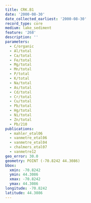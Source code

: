 ```yaml
---
title: CRK.B1
date: '2000-08-30'
date_collected_earliest: '2000-08-30'
record_type: core
medium: lake_sediment
feature: '268'
description: ''
parameters:
  - C/organic
  - Al/total
  - Ca/total
  - Fe/total
  - Mg/total
  - Mn/total
  - P/total
  - K/total
  - Na/total
  - As/total
  - Cd/total
  - Cr/total
  - Cu/total
  - Pb/total
  - Hg/total
  - Ni/total
  - Zn/total
  - Pb/210
publications:
  - mahler_etal06
  - vanmetre_etal06
  - vanmetre_etal04
  - chalmers_etal07
  - vanmetre12
geo_error: 30.0
geometry: POINT (-70.8242 44.3086)
bbox:
  xmin: -70.8242
  ymin: 44.3086
  xmax: -70.8242
  ymax: 44.3086
longitude: -70.8242
latitude: 44.3086
---
```

